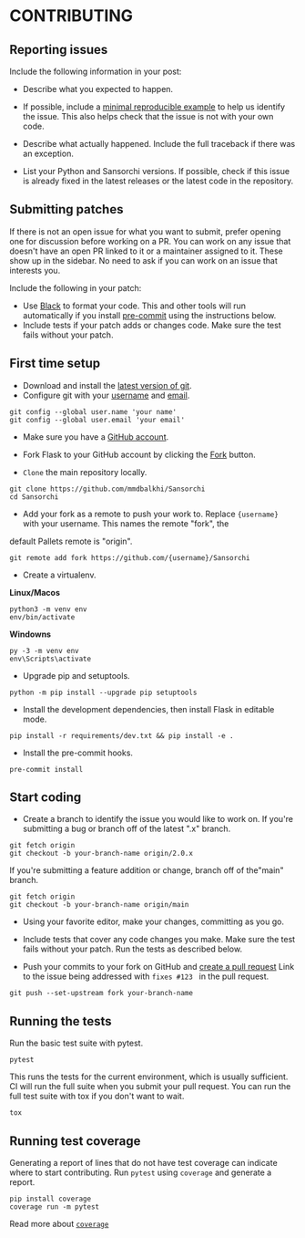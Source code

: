 <!--Power by https://github.com/pallets/flask/blob/main/CONTRIBUTING.rst-->

# CONTRIBUTING

Reporting issues
----------------

Include the following information in your post:

* Describe what you expected to happen.
* If possible, include a [minimal reproducible example](https://stackoverflow.com/help/minimal-reproducible-example) to help us
    identify the issue. This also helps check that the issue is not with
    your own code.

* Describe what actually happened. Include the full traceback if there
    was an exception.

* List your Python and Sansorchi versions. If possible, check if this
    issue is already fixed in the latest releases or the latest code in
    the repository.

Submitting patches
----------------

If there is not an open issue for what you want to submit, prefer
opening one for discussion before working on a PR. You can work on any
issue that doesn't have an open PR linked to it or a maintainer assigned
to it. These show up in the sidebar. No need to ask if you can work on
an issue that interests you.

Include the following in your patch:

* Use [Black](https://black.readthedocs.io) to format your code. This and other tools will run automatically if you install [pre-commit](https://pre-commit.com) using the instructions below.
* Include tests if your patch adds or changes code. Make sure the test fails without your patch.

First time setup
----------------

* Download and install the [latest version of git](https://git-scm.com/downloads).
* Configure git with your [username](https://docs.github.com/en/github/using-git/setting-your-username-in-git) and [email](https://docs.github.com/en/github/setting-up-and-managing-your-github-user-account/setting-your-commit-email-address).

```
git config --global user.name 'your name'
git config --global user.email 'your email'
```

* Make sure you have a [GitHub account](https://github.com/join).
* Fork Flask to your GitHub account by clicking the [Fork](https://github.com/mmdbalkhi/Sansorchi/fork) button.

* `Clone` the main repository locally.

```
git clone https://github.com/mmdbalkhi/Sansorchi
cd Sansorchi
```

* Add your fork as a remote to push your work to. Replace `{username}` with your username. This names the remote "fork", the

default Pallets remote is "origin".

```
git remote add fork https://github.com/{username}/Sansorchi
```

* Create a virtualenv.

**Linux/Macos**

```
python3 -m venv env
env/bin/activate
```

**Windowns**

```
py -3 -m venv env
env\Scripts\activate
```

* Upgrade pip and setuptools.

```
python -m pip install --upgrade pip setuptools
```

* Install the development dependencies, then install Flask in editable mode.

```
pip install -r requirements/dev.txt && pip install -e .
```

* Install the pre-commit hooks.

```
pre-commit install
```

Start coding
----------------

* Create a branch to identify the issue you would like to work on. If you're submitting a bug or branch off of the latest ".x" branch.

```
git fetch origin
git checkout -b your-branch-name origin/2.0.x
```

If you're submitting a feature addition or change, branch off of the"main" branch.

```
git fetch origin
git checkout -b your-branch-name origin/main
```

* Using your favorite editor, make your changes, committing as you go.

* Include tests that cover any code changes you make. Make sure the
    test fails without your patch. Run the tests as described below.

* Push your commits to your fork on GitHub and [create a pull request](https://docs.github.com/en/github/collaborating-with-issues-and-pull-requests/creating-a-pull-request) Link to the issue being addressed with `fixes #123 ` in the pull request.

```
git push --set-upstream fork your-branch-name
```

Running the tests
----------------

Run the basic test suite with pytest.

```
pytest
```

This runs the tests for the current environment, which is usually
sufficient. CI will run the full suite when you submit your pull
request. You can run the full test suite with tox if you don't want to
wait.

```
tox
```

Running test coverage
----------------

Generating a report of lines that do not have test coverage can indicate
where to start contributing. Run `pytest` using `coverage` and
generate a report.

```
pip install coverage
coverage run -m pytest
```

Read more about [`coverage`](https://coverage.readthedocs.io)
